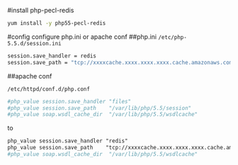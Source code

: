 #install php-pecl-redis
```bash
yum install -y php55-pecl-redis
```

#config 
configure php.ini or apache conf
##php.ini
`/etc/php-5.5.d/session.ini`

```bash
session.save_handler = redis
session.save_path = "tcp://xxxxcache.xxxx.xxxx.xxxx.cache.amazonaws.com:6379?weight=1"
```

##apache conf

`/etc/httpd/conf.d/php.conf`

```apache
#php_value session.save_handler "files"
#php_value session.save_path    "/var/lib/php/5.5/session"
#php_value soap.wsdl_cache_dir  "/var/lib/php/5.5/wsdlcache"
```
to

```apache
php_value session.save_handler "redis"
php_value session.save_path    "tcp://xxxxcache.xxxx.xxxx.xxxx.cache.amazonaws.com:6379?weight=1"
#php_value soap.wsdl_cache_dir  "/var/lib/php/5.5/wsdlcache"
```
